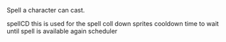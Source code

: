 Spell a character can cast.

spellCD <DateAndTime> this is used for the spell coll down 
sprites <Array> 
cooldown <Duration> time to wait until spell is available again 
scheduler <gamScheduler> 